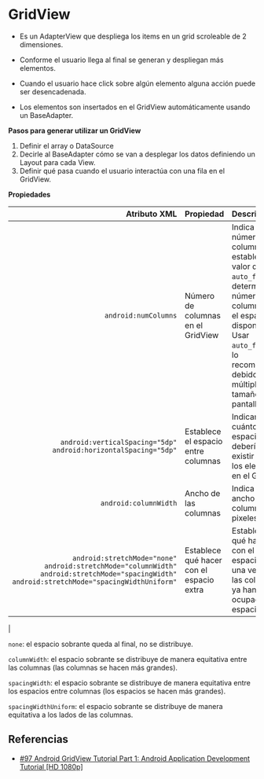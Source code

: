   GridView
==========================

- Es un AdapterView que despliega los items en un grid scroleable de 2 dimensiones.

- Conforme el usuario llega al final se generan y despliegan más elementos.

- Cuando el usuario hace click sobre algún elemento alguna acción puede ser desencadenada.

- Los elementos son insertados en el GridView automáticamente usando un BaseAdapter.

**Pasos para generar utilizar un GridView**

1. Definir el array o DataSource
2. Decirle al BaseAdapter cómo se van a desplegar los datos definiendo un Layout para cada View.
3. Definir qué pasa cuando el usuario interactúa con una fila en el GridView.

**Propiedades**

| Atributo XML| Propiedad | Descripción |
| ----: | :--- | :--- |
| ```android:numColumns``` | Número de columnas en el GridView | Indica el número de columnas o establece el valor de ```auto_fit``` para determinar el número de columnas en el espacio disponible. Usar ```auto_fit``` es lo recomendado debido a los múltiples tamaños de pantalla.|
| ```android:verticalSpacing="5dp"```  ```android:horizontalSpacing="5dp"``` | Establece el espacio entre columnas | Indican cuánto espacio debería existir entre los elementos en el Grid |
| ```android:columnWidth``` | Ancho de las columnas | Indica el ancho de las columnas en pixeles |
| ```android:stretchMode="none"``` ```android:stretchMode="columnWidth"``` ```android:stretchMode="spacingWidth"``` ```android:stretchMode="spacingWidthUniform"``` | Establece qué hacer con el espacio extra | Establece qué hacer con el espacio extra una vez que las columnas ya han ocupado su espacio. 
 |

```none```: el espacio sobrante queda al final, no se distribuye.

```columnWidth```: el espacio sobrante se distribuye de manera equitativa entre las columnas (las columnas se hacen más grandes).

```spacingWidth```: el espacio sobrante se distribuye de manera equitativa entre los espacios entre columnas (los espacios se hacen más grandes).

```spacingWidthUniform```: el espacio sobrante se distribuye de manera equitativa a los lados de las columnas.

Referencias
------------
- [#97 Android GridView Tutorial Part 1: Android Application Development Tutorial [HD 1080p]](https://www.youtube.com/watch?v=8NoHxfIu0MQ&list=PLonJJ3BVjZW6hYgvtkaWvwAVvOFB7fkLa&index=97&nohtml5=False)